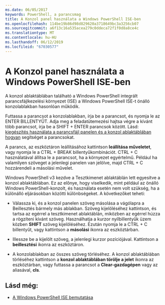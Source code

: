```yaml
---
ms.date: 06/05/2017
keywords: PowerShell, a parancsmag
title: A Konzol panel használata a Windows PowerShell ISE-ben
ms.openlocfilehash: 114be19b86d98d829620a3718649bc3a3256cb07
ms.sourcegitcommit: a6f13c16a535acea279c0ddeca72f1f0d8a8ce4c
ms.translationtype: MT
ms.contentlocale: hu-HU
ms.lasthandoff: 06/12/2019
ms.locfileid: "67030577"
---
```

# <a name="how-to-use-the-console-pane-in-the-windows-powershell-ise"></a>A Konzol panel használata a Windows PowerShell ISE-ben

A konzol ablaktáblában található a Windows PowerShell integrált parancsfájlkezelési környezet (ISE) a Windows PowerShell ISE-t önálló konzolablakban hasonlóan működik.

Futtassa a parancsot a konzolablakban, írja be a parancsot, és nyomja le az ENTER BILLENTYŰT. Adja meg a feladatütemezési hajtsa végre a kívánt több parancsot, írja be a SHIFT + ENTER parancsok között. Lásd: [kiegészítés használata a parancsfájl panelen és a konzol ablaktáblában hogyan](How-to-Use-Tab-Completion-in-the-Script-Pane-and-Console-Pane.md) segítséget a parancsokat.

A parancs, az eszköztáron leállításához kattintson **leállítása műveletet**, vagy nyomja le a CTRL + BREAK billentyűkombinációt. CTRL + C használatával állítsa le a parancsot, ha a környezet egyértelmű. Például ha valamilyen szöveget a jelenlegi panelen van jelölve, majd CTRL + C hozzárendeli a másolási művelet.

Windows PowerShell v3 kezdve a Tesztkimenet ablaktáblán lett egyesítve a konzol ablaktáblában. Ez az előnye, hogy viselkedik, mint például az önálló Windows PowerShell-konzolt, és használata esetén nem volt szükség, ha a különálló eljárásokban közötti különbségeket. A következőket teheti:

- Válassza ki, és a konzol panelen szöveg másolása a vágólapra a Beillesztés bármely más ablakban. Szöveg kijelöléséhez kattintson, és tartsa az egérrel a tesztkimenet ablaktáblán, miközben az egérrel húzza a rögzíteni kívánt szöveg. Használhatja a kurzor nyílbillentyűk üzem közben **SHIFT** szöveg kijelöléséhez. Ezután nyomja le a CTRL + C billentyűt, vagy kattintson a **másolási** ikonra az eszköztárban.

- Illessze be a kijelölt szöveg, a jelenlegi kurzor pozíciójával. Kattintson a **beillesztési** ikonra az eszköztáron.

- A konzolablakban az összes szöveg törléséhez. A konzol ablaktáblában törléséhez kattintson a **konzol ablaktáblában törölje a jelet** ikonra az eszköztárban, vagy futtassa a parancsot a **Clear-gazdagépen** vagy az aliasával, **cls**.

## <a name="see-also"></a>Lásd még:

- [A Windows PowerShell ISE bemutatása](Introducing-the-Windows-PowerShell-ISE.md)
